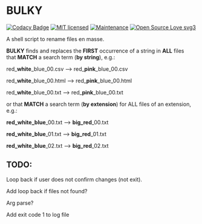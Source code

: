 # BULKY 

[![Codacy Badge](https://api.codacy.com/project/badge/Grade/fb82654b6fd24aa0b37fe1cd9e0275c1)](https://www.codacy.com/app/marshki/BULKY?utm_source=github.com&amp;utm_medium=referral&amp;utm_content=marshki/BULKY&amp;utm_campaign=Badge_Grade)
[![MIT licensed](https://img.shields.io/badge/license-MIT-blue.svg)](https://raw.githubusercontent.com/hyperium/hyper/master/LICENSE)
[![Maintenance](https://img.shields.io/badge/Maintained%3F-yes-green.svg)](https://GitHub.com/Naereen/StrapDown.js/graphs/commit-activity)
[![Open Source Love svg3](https://badges.frapsoft.com/os/v3/open-source.svg?v=103)](https://github.com/ellerbrock/open-source-badges/)

A shell script to rename files en masse. 

**BULKY** finds and replaces the **FIRST** occurrence of a string in **ALL** files  
that **MATCH** a search term (__by string__), e.g.:  

red_**white**\_blue_00.csv --> red_**pink**_blue_00.csv

red_**white**\_blue_00.html --> red_**pink**_blue_00.html 

red_**white**\_blue_00.txt --> red_**pink**_blue_00.txt 

or that **MATCH** a search term (__by extension__) for ALL files of an extension, e.g.: 

**red_white_blue**_00.txt --> **big_red**_00.txt

**red_white_blue**_01.txt --> **big_red**_01.txt

**red_white_blue**_02.txt --> **big_red**_02.txt 

## TODO: 

Loop back if user does not confirm changes (not exit). 

Add loop back if files not found? 

Arg parse? 

Add exit code 1 to log file 
